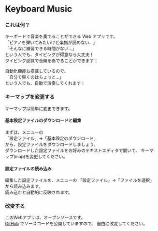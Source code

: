 # Keyboard Music

### これは何？

キーボードで音楽を奏でることができる Web アプリです。<br>
「ピアノを弾いてみたいけど楽譜が読めない…」<br>
「そんなに練習できる時間がない…」<br>
という人でも、タイピングが得意なら大丈夫！<br>
タイピング感覚で音楽を奏でることができます！<br>

自動化機能も搭載しているので、<br>
「自分で弾くのはちょっと…」<br>
という人でも、自動で演奏してくれます！<br>

### キーマップを変更する

キーマップは簡単に変更できます。

#### 基本設定ファイルのダウンロードと編集

まずは、メニューの<br>
「設定ファイル」→「基本設定のダウンロード」<br>
から、設定ファイルをダウンロードしましょう。<br>
ダウンロードした設定ファイルをお好みのテキストエディタで開いて、
キーマップ(map)を変更してください。

#### 設定ファイルの読み込み

編集した設定ファイルを、メニューの
「設定ファイル」→「ファイルを選択」<br>
から読み込みます。<br>
読み込むと自動的に反映されます。

### 改変する

このWebアプリは、オープンソースです。<br>
[GitHub](https://github.com/masabando/keyboard-music) でソースコードを公開していますので、
自由に改変してください。

